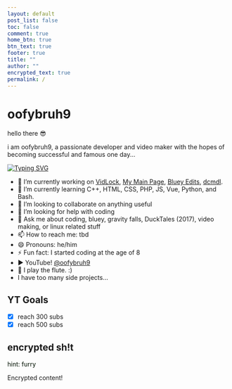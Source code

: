 ```yaml
---
layout: default
post_list: false
toc: false
comment: true
home_btn: true
btn_text: true
footer: true
title: ""
author: ""
encrypted_text: true
permalink: /
---
```


# oofybruh9

hello there 😎

i am oofybruh9, a passionate developer and video maker with the hopes of becoming successful and famous one day...

[![Typing SVG](https://readme-typing-svg.herokuapp.com?font=Nunito&weight=900&size=24&pause=1000&color=00AC00&center=true&vCenter=true&width=540&lines=Welcome+to+the+oofybruh9+Homepage!;Here+i+make+side+projects+that+nobody+will+use;I+have+a+YouTube+%40oofybruh9;bye)](https://git.io/typing-svg)

- 🔭 I’m currently working on [VidLock](https://github.com/oofybruh9/vidlock), [My Main Page](https://github.com/oofybruh9/oofybruh9.github.io), [Bluey Edits](https://blueyeditplus.rf.gd/), [dcmdl](https://github.com/oofyb9/dcmdl).
- 🌱 I’m currently learning C++, HTML, CSS, PHP, JS, Vue, Python, and Bash.
- 👯 I’m looking to collaborate on anything useful
- 🤔 I’m looking for help with coding
- 💬 Ask me about coding, bluey, gravity falls, DuckTales (2017), video making, or linux related stuff
- 📫 How to reach me: tbd
- 😄 Pronouns: he/him
- ⚡ Fun fact: I started coding at the age of 8
- ▶️ YouTube! [@oofybruh9](https://youtube.com/@oofybruh9)
- 🎵 I play the flute. :)
- I have too many side projects...

## YT Goals

  - [x] reach 300 subs
  - [x] reach 500 subs

## encrypted sh!t
<p style="color: #010">hint: furry</p>
<p class="encrypted" id="wxBSMKiLJlnC4W9yqSa9vAZvzAOmXQNFh/o01CImoTAXkioi4DqP7FQ15i+l1mUL+y5Hg7bz2ZCCeTgoMnh7A9AHn18u2UVj4Ov9qSn6rQTV19X1NM1SJ12OXIulxFdPwaBcIC9HUzu7fHJF9WRBeviqTfzocZkA==">Encrypted content!</p>
